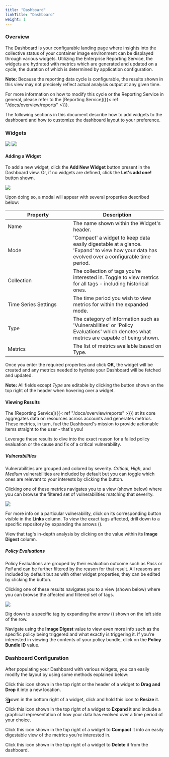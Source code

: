 ```yaml
---
title: "Dashboard"
linkTitle: "Dashboard"
weight: 1
---
```


<style>
  table td:first-child {
    min-width: 12rem;
  }
  img.img_large {
    max-width: 45rem !important;
  }
  img.img_medium {
    max-width: 35rem !important;
  }
  img.img_small {
    max-width: 25rem !important;
  }
  img.img_mini {
    max-width: 2rem !important;
  }
  span.resize-wrapper {
    position: relative;
    top: 8px;
    left: 4px;
  }
  span.resize-icon::after {
    content: "";
    position: absolute;
    width: 8px;
    height: 8px;
    border-right: 3px solid black;
    border-bottom: 3px solid black;
  }
</style>

### Overview

The Dashboard is your configurable landing page where insights into the collective status of your container image environment can be displayed through various widgets. Utilizing the Enterprise Reporting Service, the widgets are hydrated with metrics which are generated and updated on a cycle, the duration of which is determined by application configuration.

**Note:** Because the reporting data cycle is configurable, the results shown in this view may not precisely reflect actual analysis output at any given time.

For more information on how to modify this cycle or the Reporting Service in general, please refer to the [Reporting Service]({{< ref "/docs/overview/reports" >}}).

The following sections in this document describe how to add widgets to the dashboard and how to customize the dashboard layout to your preference.

### Widgets

<div>
  <img class="img_small" src="WidgetVulnerabilities.png" />
  <img class="img_small" src="WidgetPolicyEvaluations.png" />
</div>

#### Adding a Widget

To add a new widget, click the **Add New Widget** button present in the Dashboard view. Or, if no widgets are defined, click the **Let's add one!** button shown.

<img class="img_medium" src="DashboardAddWidget.png" />

Upon doing so, a modal will appear with several properties described below:


|    Property          |    Description     |
|----------------------|--------------------|
| Name                 | The name shown within the Widget's header. |
| Mode                 | 'Compact' a widget to keep data easily digestable at a glance. 'Expand' to view how your data has evolved over a configurable time period. |
| Collection           | The collection of tags you're interested in. Toggle to view metrics for all tags - including historical ones. |
| Time Series Settings | The time period you wish to view metrics for within the expanded mode. |
| Type                 | The category of information such as 'Vulnerabilities' or 'Policy Evaluations' which denotes what metrics are capable of being shown. |
| Metrics              | The list of metrics available based on Type. |

Once you enter the required properties and click **OK**, the widget will be created and any metrics needed to hydrate your Dashboard will be fetched and updated.

**Note:** All fields except *Type* are editable by clicking the <i class="fas fa-edit my-2"></i> button shown on the top right of the header when hovering over a widget.

#### Viewing Results

The [Reporting Service]({{< ref "/docs/overview/reports" >}}) at its core aggregates data on resources across accounts and generates metrics. These metrics, in turn, fuel the Dashboard's mission to provide actionable items straight to the user - that's you!

Leverage these results to dive into the exact reason for a failed policy evaluation or the cause and fix of a critical vulnerability.

##### Vulnerabilities

Vulnerabilities are grouped and colored by severity. *Critical*, *High*, and *Medium* vulnerabilities are included by default but you can toggle which ones are relevant to your interests by clicking the <i class="fas fa-edit my-2"></i> button.

Clicking one of these metrics navigates you to a view (shown below) where you can browse the filtered set of vulnerabilities matching that severity.

<img class="img_large" src="DashboardTagsByVulnerability.png" />

For more info on a particular vulnerability, click on its corresponding button visible in the **Links** column. To view the exact tags affected, drill down to a specific repository by expanding the arrows (<i class="fas fa-caret-right mx-1"></i>).

View that tag's in-depth analysis by clicking on the value within its **Image Digest** column.

##### Policy Evaluations

Policy Evaluations are grouped by their evaluation outcome such as *Pass* or *Fail* and can be further filtered by the reason for that result. All reasons are included by default but as with other widget properties, they can be edited by clicking the <i class="fas fa-edit my-2"></i> button.

Clicking one of these results navigates you to a view (shown below) where you can browse the affected and filtered set of tags.

<img class="img_large" src="DashboardPolicyEvaluationsByTag.png" />

Dig down to a specific tag by expanding the arrow (<i class="fas fa-caret-right mx-1"></i>) shown on the left side of the row.

Navigate using the **Image Digest** value to view even more info such as the specific policy being triggered and what exactly is triggering it. If you're interested in viewing the contents of your policy bundle, click on the **Policy Bundle ID** value.

### Dashboard Configuration

After populating your Dashboard with various widgets, you can easily modify the layout by using some methods explained below:

<i class="fas fa-arrows-alt mr-2"></i>Click this icon shown in the top right or the header of a widget to **Drag and Drop** it into a new location.

<p>
  <span class="resize-wrapper">
    <span class="resize-icon"></span>
  </span>
  <span class="ml-4">
    Shown in the bottom right of a widget, click and hold this icon to <strong>Resize</strong> it.
  </span>
</p>

<i class="fas fa-expand mr-2"></i>Click this icon shown in the top right of a widget to **Expand** it and include a graphical representation of how your data has evolved over a time period of your choice.

<i class="fas fa-compress mr-2"></i>Click this icon shown in the top right of a widget to **Compact** it into an easily digestable view of the metrics you're interested in.

<i class="fas fa-trash mr-2"></i>Click this icon shown in the top right of a widget to **Delete** it from the dashboard.
